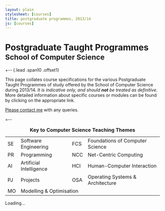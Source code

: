 ```yaml
---
layout: plain
stylesheet: [courses]
title: postgraduate programmes, 2013/14
js: [courses]
---
```


# Postgraduate Taught Programmes<br /><small>School of Computer Science</small>

+-- {.lead .span10 .offset1}

This page collates course specifications for the various Postgraduate Taught Programmes of study offered by the School of Computer Science during 2013/14. _It is indicative only, and should **not** be treated as definitive_. More detailed information about specific courses or modules can be found by clicking on the appropriate link.

[Please contact me](mailto:richard.mortier@nottingham.ac.uk) with any queries.

=--

<div class="offset1 span10">
  <small class="muted">
     <table class="table table-condensed table-striped">
      <caption class="lead">
        <strong>
          Key to Computer Science Teaching Themes
        </strong>
      </caption>
      <tbody>
        <tr>
          <td><span class="badge red">SE</span></td>
          <td>Software Engineering</td>
          <td><span class="badge blue">FCS</span></td>
          <td>Foundations of Computer Science</td>
        </tr>
        <tr>
          <td><span class="badge purple">PR</span></td>
          <td>Programming</td>
          <td><span class="badge orange">NCC</span></td>
          <td>Net-Centric Computing</td>
        </tr>
        <tr>
          <td><span class="badge green">AI</span></td>
          <td>Artificial Intelligence</td>
          <td><span class="badge pink">HCI</span></td>
          <td>Human-Computer Interaction</td>
        </tr>
        <tr>
          <td><span class="badge brown">PJ</span></td>
          <td>Projects</td>
          <td><span class="badge teal">OSA</span></td>
          <td>Operating Systems &amp; Architecture</td>
       </tr>
        <tr>
          <td><span class="badge grey">MO</span></td>
          <td colspan="3">Modelling &amp; Optimisation</td>
        </tr>
      </tbody>
    </table>
 </small>
</div>


<div class="clearfix"> </div>


<div id="courses">
  Loading...
</div>


<script src="/courses/js/jquery-1.9.1.min.js"> </script>
<script type="text/javascript">
  // <![CDATA[
    $(window).load(function () {
      window.courses.fetch('../data/pgt.json').render('#courses');
    });
  // ]]>
</script>

